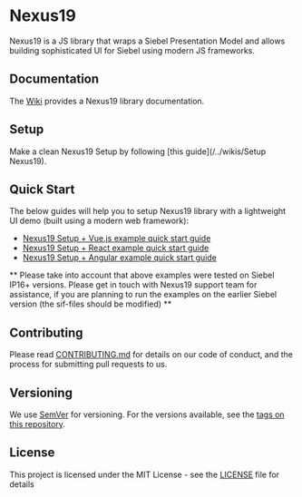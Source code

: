 # Nexus19
Nexus19 is a JS library that wraps a Siebel Presentation Model and allows building sophisticated UI for Siebel using modern JS frameworks.

## Documentation
The [Wiki](/../wikis/home) provides a Nexus19 library documentation.

## Setup
Make a clean Nexus19 Setup by following [this guide](/../wikis/Setup Nexus19).

## Quick Start
The below guides will help you to setup Nexus19 library with a lightweight UI demo (built using a modern web framework):
- [Nexus19 Setup + Vue.js example quick start guide](https://cbox.ideaportriga.lv/oleg.koleskin/n19helper/blob/master/examples/VUE.JS%20Examples/Demo%20Example/readme.md)
- [Nexus19 Setup + React example quick start guide](https://cbox.ideaportriga.lv/oleg.koleskin/n19helper/blob/master/examples/REACT%20Examples/Demo%20Example/readme.md)
- [Nexus19 Setup + Angular example quick start guide](https://cbox.ideaportriga.lv/oleg.koleskin/n19helper/blob/master/examples/ANGULAR%20Examples/SR%20Form%20Applet/README.md)

** Please take into account that above examples were tested on Siebel IP16+ versions. Please get in touch with Nexus19 support team for assistance, if you are planning to run the examples on the earlier Siebel version (the sif-files should be modified) **

## Contributing
Please read [CONTRIBUTING.md](CONTRIBUTING.md) for details on our code of conduct, and the process for submitting pull requests to us.

## Versioning
We use [SemVer](http://semver.org/) for versioning. For the versions available, see the [tags on this repository](/../tags). 

## License
This project is licensed under the MIT License - see the [LICENSE](LICENSE) file for details
